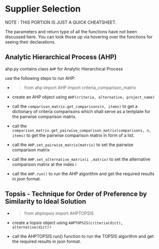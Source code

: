 # Supplier Selection

NOTE : THIS PORTION IS JUST A QUICK CHEATSHEET.    

The parameters and return type of all the functions have not been discussed here. You can look those up via hovering over the functions for seeing their declarations. 

## Analytic Hierarchical Process (AHP)

ahp.py contains class ```AHP``` for Analytic Hierarchical Process

use the following steps to run AHP:

*   >from ahp import AHP
    >import criteria_comparison_matrix
    

* create an AHP object using ```AHP(criteria, alternative, project_name)```

* call the ```comparison_matrix.get_comparisons(n, items)``` to get a dictionary of criteria comparisons which shall serve as a template for the pairwise comparison matrix.

* call the ```comparison_matrix.get_pairwise_comparison_matrix(comparisons, n, items)``` to get the pairwise comparison matrix in form of a list.

* call the ```AHP.set_pairwise_matrix(matrix)``` to set the pairwise comparison matrix 

* call the ```AHP.set_alternative_matrix(i ,matrix)``` to set the alternative comparison matrix at the index i

* call the ```AHP.run()``` to run the AHP algorithm and get the required results in json format.


## Topsis - Technique for Order of Preference by Similarity to Ideal Solution

*   > from ahptopsis import AHPTOPSIS

* create a topsis object using ```AHPTOPSIS(criteria(dict), alternative(dict))```

* call the AHPTOPSIS.run() function to run the TOPSIS algorithm and get the required results in json format.

